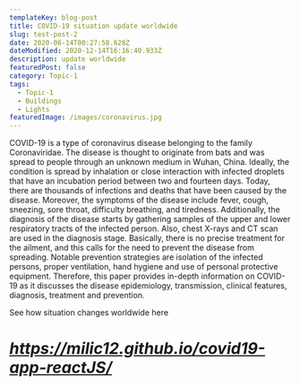 ```yaml
---
templateKey: blog-post
title: COVID-19 situation update worldwide
slug: test-post-2
date: 2020-06-14T00:27:58.628Z
dateModified: 2020-12-14T16:16:40.933Z
description: update worldwide
featuredPost: false
category: Topic-1
tags:
  - Topic-1
  - Buildings
  - Lights
featuredImage: /images/coronavirus.jpg
---
```

<!--StartFragment-->

COVID-19 is a type of coronavirus disease belonging to the family Coronaviridae. The disease is thought to originate from bats and was spread to people through an unknown medium in Wuhan, China. Ideally, the condition is spread by inhalation or close interaction with infected droplets that have an incubation period between two and fourteen days. Today, there are thousands of infections and deaths that have been caused by the disease. Moreover, the symptoms of the disease include fever, cough, sneezing, sore throat, difficulty breathing, and tiredness. Additionally, the diagnosis of the disease starts by gathering samples of the upper and lower respiratory tracts of the infected person. Also, chest X-rays and CT scan are used in the diagnosis stage. Basically, there is no precise treatment for the ailment, and this calls for the need to prevent the disease from spreading. Notable prevention strategies are isolation of the infected persons, proper ventilation, hand hygiene and use of personal protective equipment. Therefore, this paper provides in-depth information on COVID-19 as it discusses the disease epidemiology, transmission, clinical features, diagnosis, treatment and prevention.

See how situation changes worldwide here 

# ***<https://milic12.github.io/covid19-app-reactJS/>***



<!--EndFragment-->